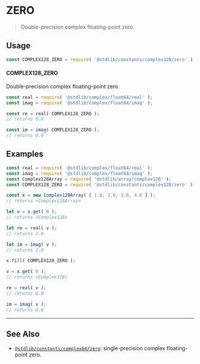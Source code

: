 <!--

@license Apache-2.0

Copyright (c) 2024 The Stdlib Authors.

Licensed under the Apache License, Version 2.0 (the "License");
you may not use this file except in compliance with the License.
You may obtain a copy of the License at

   http://www.apache.org/licenses/LICENSE-2.0

Unless required by applicable law or agreed to in writing, software
distributed under the License is distributed on an "AS IS" BASIS,
WITHOUT WARRANTIES OR CONDITIONS OF ANY KIND, either express or implied.
See the License for the specific language governing permissions and
limitations under the License.

-->

# ZERO

> Double-precision complex floating-point zero.

<section class="usage">

## Usage

```javascript
const COMPLEX128_ZERO = require( '@stdlib/constants/complex128/zero' );
```

#### COMPLEX128_ZERO

Double-precision complex floating-point zero.

```javascript
const real = require( '@stdlib/complex/float64/real' );
const imag = require( '@stdlib/complex/float64/imag' );

const re = real( COMPLEX128_ZERO );
// returns 0.0

const im = imag( COMPLEX128_ZERO );
// returns 0.0
```

</section>

<!-- /.usage -->

<section class="examples">

## Examples

<!-- eslint no-undef: "error" -->

```javascript
const real = require( '@stdlib/complex/float64/real' );
const imag = require( '@stdlib/complex/float64/imag' );
const Complex128Array = require( '@stdlib/array/complex128' );
const COMPLEX128_ZERO = require( '@stdlib/constants/complex128/zero' );

const x = new Complex128Array( [ 1.0, 2.0, 3.0, 4.0 ] );
// returns <Complex128Array>

let v = x.get( 0 );
// returns <Complex128>

let re = real( v );
// returns 1.0

let im = imag( v );
// returns 2.0

x.fill( COMPLEX128_ZERO );

v = x.get( 0 );
// returns <Complex128>

re = real( v );
// returns 0.0

im = imag( v );
// returns 0.0
```

</section>

<!-- /.examples -->

<!-- Section for related `stdlib` packages. Do not manually edit this section, as it is automatically populated. -->

<section class="related">

* * *

## See Also

-   <span class="package-name">[`@stdlib/constants/complex64/zero`][@stdlib/constants/complex64/zero]</span><span class="delimiter">: </span><span class="description">single-precision complex floating-point zero.</span>

</section>

<!-- /.related -->

<!-- Section for all links. Make sure to keep an empty line after the `section` element and another before the `/section` close. -->

<section class="links">

<!-- <related-links> -->

[@stdlib/constants/complex64/zero]: https://github.com/stdlib-js/stdlib/tree/develop/lib/node_modules/%40stdlib/constants/complex64/zero

<!-- </related-links> -->

</section>

<!-- /.links -->
